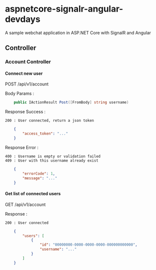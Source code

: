 # aspnetcore-signalr-angular-devdays
A sample webchat application in ASP.NET Core with SignalR and Angular

## Controller
### Account Controller

#### Connect new user

POST /api/v1/account

Body Params : 
```csharp
    public IActionResult Post([FromBody] string username)
```

Response Success :
```
200 : User connected, return a json token
```
```json
    {
        "access_token": "..."
    }
```

Response Error :
```    
400 : Username is empty or validation failed
409 : User with this username already exist
```
```json
    {
        "errorCode": 1,
        "message": "..."
    }
```

#### Get list of connected users

GET /api/v1/account

Response :
```
200 : User connected
```
```json
    {
        "users": [
            {
                "id": "00000000-0000-0000-0000-000000000000",
                "username": "..."
            }
        ]
    }
```